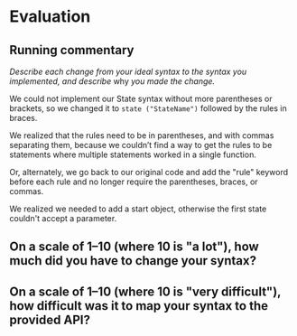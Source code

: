 # Evaluation

## Running commentary

_Describe each change from your ideal syntax to the syntax you implemented, and
describe_ why _you made the change._

We could not implement our State syntax without more parentheses or brackets, so we changed it to `state ("StateName")` followed by the rules in braces.

We realized that the rules need to be in parentheses, and with commas separating them, because we couldn’t find a way to get the rules to be statements where multiple statements worked in a single function.

Or, alternately, we go back to our original code and add the "rule" keyword before each rule and no longer require the parentheses, braces, or commas.

We realized we needed to add a start object, otherwise the first state couldn't accept a parameter.

## On a scale of 1–10 (where 10 is "a lot"), how much did you have to change your syntax? 

## On a scale of 1–10 (where 10 is "very difficult"), how difficult was it to map your syntax to the provided API?
